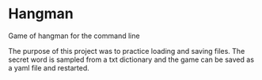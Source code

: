 # Hangman
Game of hangman for the command line

The purpose of this project was to practice loading and saving files.  The secret
word is sampled from a txt dictionary and the game can be saved as a yaml file and
restarted.
